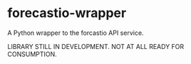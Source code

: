 forecastio-wrapper
==================

A Python wrapper to the forcastio API service.


LIBRARY STILL IN DEVELOPMENT. NOT AT ALL READY FOR CONSUMPTION.
